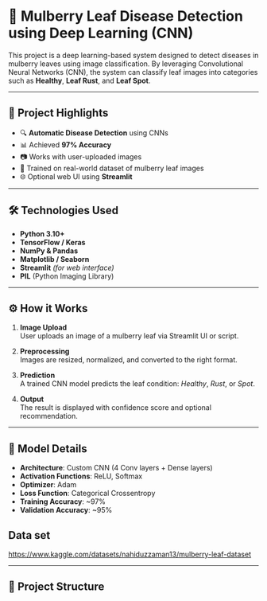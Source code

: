 # 🌿 Mulberry Leaf Disease Detection using Deep Learning (CNN)

This project is a deep learning-based system designed to detect diseases in mulberry leaves using image classification. By leveraging Convolutional Neural Networks (CNN), the system can classify leaf images into categories such as **Healthy**, **Leaf Rust**, and **Leaf Spot**.

---

## 📌 Project Highlights

- 🔍 **Automatic Disease Detection** using CNNs
- 📊 Achieved **97% Accuracy**
- 📷 Works with user-uploaded images
- 🧠 Trained on real-world dataset of mulberry leaf images
- 🌐 Optional web UI using **Streamlit**

---

## 🛠️ Technologies Used

- **Python 3.10+**
- **TensorFlow / Keras**
- **NumPy & Pandas**
- **Matplotlib / Seaborn**
- **Streamlit** *(for web interface)*
- **PIL** (Python Imaging Library)

---

## ⚙️ How it Works

1. **Image Upload**  
   User uploads an image of a mulberry leaf via Streamlit UI or script.

2. **Preprocessing**  
   Images are resized, normalized, and converted to the right format.

3. **Prediction**  
   A trained CNN model predicts the leaf condition: *Healthy*, *Rust*, or *Spot*.

4. **Output**  
   The result is displayed with confidence score and optional recommendation.

---

## 🧠 Model Details

- **Architecture**: Custom CNN (4 Conv layers + Dense layers)
- **Activation Functions**: ReLU, Softmax
- **Optimizer**: Adam
- **Loss Function**: Categorical Crossentropy
- **Training Accuracy**: ~97%
- **Validation Accuracy**: ~95%

## Data set 
https://www.kaggle.com/datasets/nahiduzzaman13/mulberry-leaf-dataset

---

## 📁 Project Structure


